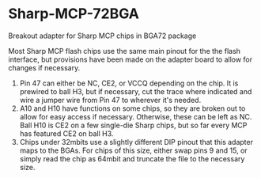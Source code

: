 # Sharp-MCP-72BGA
Breakout adapter for Sharp MCP chips in BGA72 package

Most Sharp MCP flash chips use the same main pinout for the the flash interface, but provisions have been made on the adapter board to allow for changes if necessary.
1. Pin 47 can either be NC, CE2, or VCCQ depending on the chip. It is prewired to ball H3, but if necessary, cut the trace where indicated and wire a jumper wire from Pin 47 to wherever it's needed. 
2. A10 and H10 have functions on some chips, so they are broken out to allow for easy access if necessary. Otherwise, these can be left as NC. Ball H10 is CE2 on a few single-die Sharp chips, but so far every MCP has featured CE2 on ball H3.
3. Chips under 32mbits use a slightly different DIP pinout that this adapter maps to the BGAs. For chips of this size, either swap pins 9 and 15, or simply read the chip as 64mbit and truncate the file to the necessary size.
